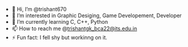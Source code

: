 - 👋 Hi, I’m @trishant670
- 👀 I’m interested in Graphic Desiging, Game Developement, Developer
- 🌱 I’m currently learning C, C++, Python
- 📫 How to reach me @trishantgk_bca22@its.edu.in
- ⚡ Fun fact: I fell shy but workinng on it.

<!---
trishant670/trishant670 is a ✨ special ✨ repository because its `README.md` (this file) appears on your GitHub profile.
You can click the Preview link to take a look at your changes.
--->
